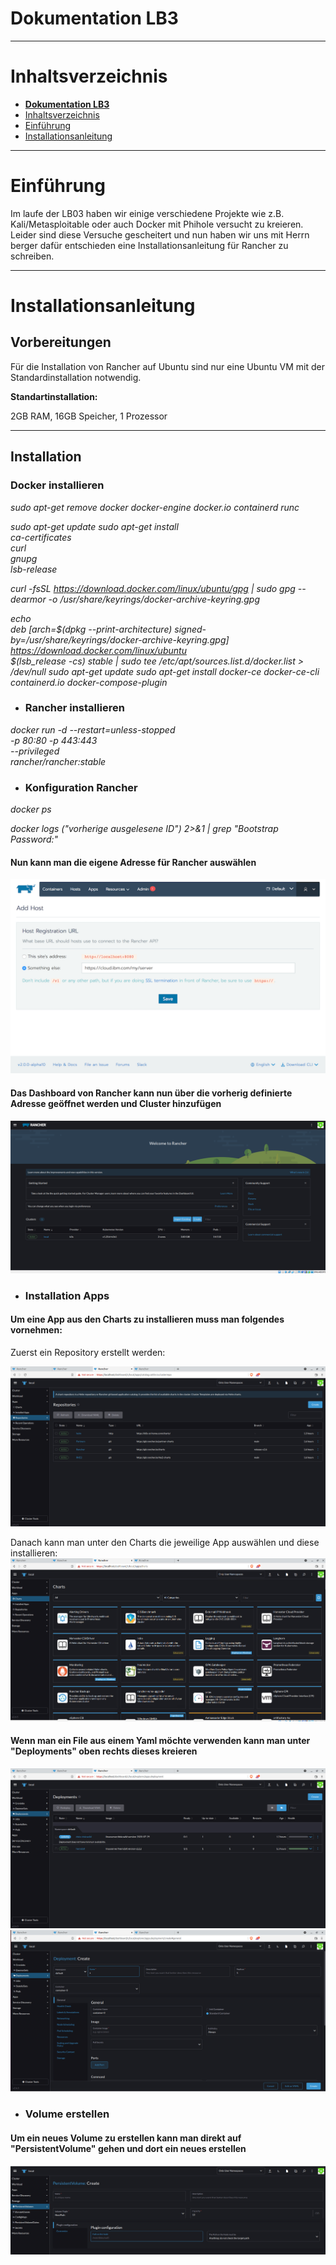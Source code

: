 # **Dokumentation LB3**

---

# Inhaltsverzeichnis

- [**Dokumentation LB3**](#dokumentation-lb3)
- [Inhaltsverzeichnis](#inhaltsverzeichnis)
- [Einführung](#einführung)
- [Installationsanleitung](#Installationsanleitung)

---

# Einführung
Im laufe der LB03 haben wir einige verschiedene Projekte wie z.B. Kali/Metasploitable oder auch Docker mit Phihole versucht zu kreieren. Leider sind diese Versuche gescheitert und nun haben wir uns mit Herrn berger dafür entschieden eine Installationsanleitung für Rancher zu schreiben.

---  

# Installationsanleitung
<h2>Vorbereitungen</h2>

Für die Installation von Rancher auf Ubuntu sind nur eine Ubuntu VM mit der Standardinstallation notwendig.

<b>Standartinstallation: </b>

2GB RAM, 
16GB Speicher, 1 Prozessor

---
<h2>Installation</h2>
<h3>Docker installieren</h3>

<em>
sudo apt-get remove docker docker-engine docker.io containerd runc

sudo apt-get update
 sudo apt-get install \
    ca-certificates \
    curl \
    gnupg \
    lsb-release
	
curl -fsSL https://download.docker.com/linux/ubuntu/gpg | sudo gpg --dearmor -o /usr/share/keyrings/docker-archive-keyring.gpg

echo \
  deb [arch=$(dpkg --print-architecture) signed-by=/usr/share/keyrings/docker-archive-keyring.gpg] https://download.docker.com/linux/ubuntu \
  $(lsb_release -cs) stable | sudo tee /etc/apt/sources.list.d/docker.list > /dev/null
 sudo apt-get update
 sudo apt-get install docker-ce docker-ce-cli containerd.io docker-compose-plugin
 </em>

- <h3>Rancher installieren</h3>

<em>docker run -d --restart=unless-stopped \
-p 80:80 -p 443:443 \
--privileged \
rancher/rancher:stable
</em>

- <h3>Konfiguration Rancher</h3>

<em>docker ps</em> 

<em>docker logs ("vorherige ausgelesene ID") 2>&1 | grep "Bootstrap Password:"

</em> 

<h4>Nun kann man die eigene Adresse für Rancher auswählen</h4>

![image](https://github.com/RobinGantenbein/M300-Services/blob/main/lb3/images/add-host.png)

<h4>Das Dashboard von Rancher kann nun über die vorherig definierte Adresse geöffnet werden und Cluster hinzufügen</h4>

![image](https://github.com/RobinGantenbein/M300-Services/blob/main/lb3/images/clusterview.png)

- <h3>Installation Apps</h3>
<h4>Um eine App aus den Charts zu installieren muss man folgendes vornehmen:</h4>

Zuerst ein Repository erstellt werden: 

![Image](https://github.com/RobinGantenbein/M300-Services/blob/main/lb3/images/repository.png)

Danach kann man unter den Charts die jeweilige App auswählen und diese installieren:
![Image](https://github.com/RobinGantenbein/M300-Services/blob/main/lb3/images/charts.png)

<h4>Wenn man ein File aus einem Yaml möchte verwenden kann man unter "Deployments" oben rechts dieses kreieren</h4>

![Image](https://github.com/RobinGantenbein/M300-Services/blob/main/lb3/images/deployments.png)
![Image](https://github.com/RobinGantenbein/M300-Services/blob/main/lb3/images/deployment%20create.png)

- <h3>Volume erstellen</h3>
<h4>Um ein neues Volume zu erstellen kann man direkt auf "PersistentVolume" gehen und dort ein neues erstellen</h4>

![Image](https://github.com/RobinGantenbein/M300-Services/blob/main/lb3/images/volume.png)